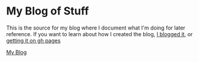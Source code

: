# My Blog of Stuff
This is the source for my blog where I document what I'm doing for later
reference. If you want to learn about how I created the blog, [I blogged
it](https://rickh94.github.io/tag/jekyll), or [getting it on gh
pages](https://rickh94.github.io/github/2018/05/23/getting-jekyll-site-on-github-pages/)

[My Blog](https://rickh94.github.io)
